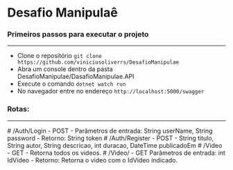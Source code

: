 # Desafio Manipulaê
<h3>Primeiros passos para executar o projeto</h3>
<hr/>
<ul>
    <li>
        Clone o repositório <code>git clone https://github.com/viniciusoliverrs/DesafioManipulae</code>
    </li>
    <li>
        Abra um console dentro da pasta DesafioManipulae/DasafioManipulae.API
    </li>
    <li>
        Execute o comando <code>dotnet watch run</code>
    </li>
    <li>
        No navegador entre no endereço <code>http://localhost:5000/swagger</code>
    </li>
</ul>
<h3>Rotas:</h3>
<hr/>
# /Auth/Login - POST - Parâmetros de entrada: String userName, String password - Retorno: String token
# /Auth/Register - POST - String titulo, String autor, String descricao, int duracao, DateTime publicadoEm
# /Video - GET - Retorna todos os videos.
# /Video/ - GET Parâmetros de entrada: int IdVideo - Retorno: Retorna o video com o IdVideo indicado.